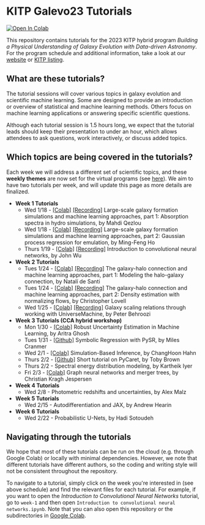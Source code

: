 # KITP Galevo23 Tutorials

[![Open In Colab](https://colab.research.google.com/assets/colab-badge.svg)](https://colab.research.google.com/github/DataDrivenGalaxyEvolution/galevo23-tutorials/)

This repository contains tutorials for the 2023 KITP hybrid program *Building a Physical Understanding of Galaxy Evolution with Data-driven Astronomy*. For the program schedule and additional information, take a look at our [website](https://datadrivengalaxyevolution.github.io) or [KITP listing](https://www.kitp.ucsb.edu/activities/galevo23).

## What are these tutorials?

The tutorial sessions will cover various topics in galaxy evolution and scientific machine learning. Some are designed to provide an introduction or overview of statistical and machine learning methods. Others focus on machine learning applications or answering specific scientific questions. 

Although each tutorial session is 1.5 hours long, we expect that the tutorial leads should keep their presentation to under an hour, which allows attendees to ask questions, work interactively, or discuss added topics. 

## Which topics are being covered in the tutorials?

Each week we will address a different set of scientific topics, and these **weekly themes** are now set for the virtual programs (see [here](https://datadrivengalaxyevolution.github.io/#virtualweeks)). We aim to have two tutorials per week, and will update this page as more details are finalized.


- **Week 1 Tutorials**
    * Wed 1/18 - [[Colab]](https://colab.research.google.com/github/DataDrivenGalaxyEvolution/galevo23-tutorials/blob/main/week-1/Large_scale_galaxy_formation_simulations_and_machine_learning_approaches_Part1_Simulated_absorption_spectra.ipynb) [[Recording]](https://online.kitp.ucsb.edu/online/galevo23/qezlou_ho/) Large-scale galaxy formation simulations and machine learning approaches, part 1: Absorption spectra in hydro simulations, by Mahdi Qezlou
    * Wed 1/18 - [[Colab]](https://colab.research.google.com/github/DataDrivenGalaxyEvolution/galevo23-tutorials/blob/main/week-1/Large_scale_galaxy_formation_simulations_and_machine_learning_approaches_(Part_2)_Gaussian_process_regression_for_emulation.ipynb) [[Recording]](https://online.kitp.ucsb.edu/online/galevo23/qezlou_ho/) Large-scale galaxy formation simulations and machine learning approaches, part 2: Gaussian process regression for emulation, by Ming-Feng Ho
    * Thurs 1/19 - [[Colab]](https://colab.research.google.com/github/DataDrivenGalaxyEvolution/galevo23-tutorials/blob/main/week-1/Introduction%20to%20convolutional%20neural%20networks.ipynb) [[Recording]](https://online.kitp.ucsb.edu/online/galevo23/wu/) Introduction to convolutional neural networks, by John Wu
- **Week 2 Tutorials**
    * Tues 1/24 - [[Colab]](https://colab.research.google.com/github/DataDrivenGalaxyEvolution/galevo23-tutorials/blob/main/week-2/tutorial_on_halo-galaxy_connection/halo-galaxy_connection.ipynb) [[Recording]](https://online.kitp.ucsb.edu/online/galevo23/desanti_lovell/) The galaxy-halo connection and machine learning approaches, part 1: Modeling the halo-galaxy connection, by Natalí de Santi 
    * Tues 1/24 - [[Colab]](https://colab.research.google.com/github/DataDrivenGalaxyEvolution/galevo23-tutorials/blob/main/week-2/tutorial_on_halo-galaxy_connection/Part2%20-%20Normalizing_flows.ipynb) [[Recording]](https://online.kitp.ucsb.edu/online/galevo23/desanti_lovell/) The galaxy-halo connection and machine learning approaches, part 2: Density estimation with normalizing flows, by Christopher Lovell
    * Wed 1/25 - [[Colab]](https://colab.research.google.com/github/DataDrivenGalaxyEvolution/galevo23-tutorials/blob/main/week-2/tutorial_on_universemachine/UniverseMachine_Tutorial.ipynb) [[Recording]](https://online.kitp.ucsb.edu/online/galevo23/behroozi/) Galaxy scaling relations through working with UniverseMachine, by Peter Behroozi
- **Week 3 Tutorials (CCA hybrid workshop)**
    * Mon 1/30 - [[Colab]](https://colab.research.google.com/github/DataDrivenGalaxyEvolution/galevo23-tutorials/blob/main/week-3/robust_uncertainties.ipynb) Robust Uncertainty Estimation in Machine Learning, by Aritra Ghosh
    * Tues 1/31 - [[Github]](https://github.com/MilesCranmer/pysr_tutorial) Symbolic Regression with PySR, by Miles Cranmer
    * Wed 2/1 - [[Colab]](https://colab.research.google.com/github/changhoonhahn/galevo23-tutorials/blob/main/week-3/sbi_tutorial.ipynb) Simulation-Based Inference, by ChangHoon Hahn
    * Thurs 2/2 - [[Github]](https://github.com/drtobybrown/KITP-CCA-Demo/blob/main/notebooks/PyCaret_Regression_Tutorial-Frozen.ipynb) Short tutorial on PyCaret, by Toby Brown
    * Thurs 2/2 - Spectral energy distribution modeling, by Kartheik Iyer
    * Fri 2/3 - [[Colab]](https://colab.research.google.com/github/DataDrivenGalaxyEvolution/galevo23-tutorials/blob/main/week-3/KITP-CCA-GNN-tutorial.ipynb) Graph neural networks and merger trees, by Christian Kragh Jespersen
- **Week 4 Tutorials**
    * Wed 2/8 - Photometric redshifts and uncertainties, by Alex Malz
- **Week 5 Tutorials**
    * Wed 2/15 - Autodifferentiation and JAX, by Andrew Hearin
- **Week 6 Tutorials**
    * Wed 2/22 - Probabilistic U-Nets, by Hadi Sotoudeh

## Navigating through the tutorials

We hope that most of these tutorials can be run on the cloud (e.g. through Google Colab) or locally with minimal dependencies. However, we note that different tutorials have different authors, so the coding and writing style will not be consistent throughout the repository. 

To navigate to a tutorial, simply click on the week you're interested in (see above schedule) and find the relevant files for each tutorial. For example, if you want to open the *Introduction to Convolutional Neural Networks* tutorial, go to `week-1` and then open `Introduction to convolutional neural networks.ipynb`. Note that you can also open this repository or the subdirectories in [Google Colab](https://colab.research.google.com/github/DataDrivenGalaxyEvolution/galevo23-tutorials/).
